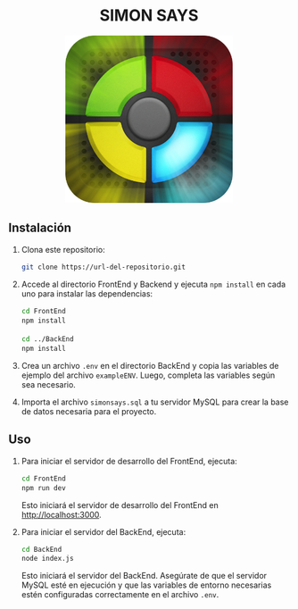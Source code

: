 <h1 align="center">SIMON SAYS</h1>

<p align="center">
  <img src="./FrondEnd/src/assets/logoGame.png" width="300 alt="img-simonsays">
</p>

## Instalación

1. Clona este repositorio:

   ```bash
   git clone https://url-del-repositorio.git
   ```

2. Accede al directorio FrontEnd y Backend y ejecuta `npm install` en cada uno para instalar las dependencias:

   ```bash
   cd FrontEnd
   npm install

   cd ../BackEnd
   npm install
   ```

3. Crea un archivo `.env` en el directorio BackEnd y copia las variables de ejemplo del archivo `exampleENV`. Luego, completa las variables según sea necesario.

4. Importa el archivo `simonsays.sql` a tu servidor MySQL para crear la base de datos necesaria para el proyecto.

## Uso

1. Para iniciar el servidor de desarrollo del FrontEnd, ejecuta:

   ```bash
   cd FrontEnd
   npm run dev
   ```

   Esto iniciará el servidor de desarrollo del FrontEnd en [http://localhost:3000](http://localhost:3000).

2. Para iniciar el servidor del BackEnd, ejecuta:

   ```bash
   cd BackEnd
   node index.js
   ```

   Esto iniciará el servidor del BackEnd. Asegúrate de que el servidor MySQL esté en ejecución y que las variables de entorno necesarias estén configuradas correctamente en el archivo `.env`.
